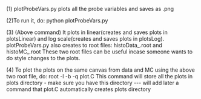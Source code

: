 (1) plotProbeVars.py plots all the probe variables and saves as .png

(2)To run it, do:
python plotProbeVars.py

(3) (Above command) It plots in linear(creates and saves plots in plotsLinear<runperiod>) and log scale(creates and saves plots in plotsLog<runperiod>). 
plotProbeVars.py also creates to root files:
histoData_<runperiod>.root and histoMC_<runperiod>.root
These two root files can be useful incase someone wants to do style changes to the plots.

(4) To plot the plots on the same canvas from data and MC using the above two root file, 
do:
root -l -b -q plot.C
This command will store all the plots in plots directory - make sure you have this directory 
--- will add later a command that plot.C automatically creates plots directory


